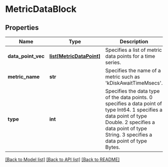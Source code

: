 # MetricDataBlock

## Properties
Name | Type | Description | Notes
------------ | ------------- | ------------- | -------------
**data_point_vec** | [**list[MetricDataPoint]**](MetricDataPoint.md) | Specifies a list of metric data points for a time series. | [optional] 
**metric_name** | **str** | Specifies the name of a metric such as &#39;kDiskAwaitTimeMsecs&#39;. | [optional] 
**type** | **int** | Specifies the data type of the data points. 0 specifies a data point of type Int64. 1 specifies a data point of type Double. 2 specifies a data point of type String. 3 specifies a data point of type Bytes. | [optional] 

[[Back to Model list]](../README.md#documentation-for-models) [[Back to API list]](../README.md#documentation-for-api-endpoints) [[Back to README]](../README.md)


